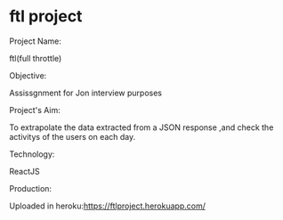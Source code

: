 # ftl project
Project Name:

ftl(full throttle)

Objective:

Assissgnment for Jon interview purposes

Project's Aim:

To extrapolate the data extracted from a JSON response ,and check the activitys of the users on each day.

Technology:

ReactJS

Production:

Uploaded in heroku:https://ftlproject.herokuapp.com/



